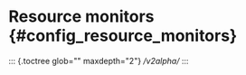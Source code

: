 Resource monitors {#config_resource_monitors}
=================

::: {.toctree glob="" maxdepth="2"}
*/v2alpha/*
:::
